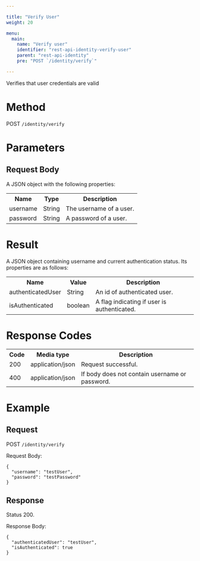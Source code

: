 ```yaml
---

title: "Verify User"
weight: 20

menu:
  main:
    name: "Verify user"
    identifier: "rest-api-identity-verify-user"
    parent: "rest-api-identity"
    pre: "POST `/identity/verify`"

---
```



Verifies that user credentials are valid


# Method

POST `/identity/verify`


# Parameters

## Request Body

A JSON object with the following properties:

<table class="table table-striped">
  <tr>
    <th>Name</th>
    <th>Type</th>
    <th>Description</th>
  </tr>
  <tr>
    <td>username</td>
    <td>String</td>
    <td>The username of a user.</td>
  </tr>
  <tr>
    <td>password</td>
    <td>String</td>
    <td>A password of a user.</td>
  </tr>
</table>

# Result

A JSON object containing username and current authentication status.
Its properties are as follows:

<table class="table table-striped">
  <tr>
    <th>Name</th>
    <th>Value</th>
    <th>Description</th>
  </tr>
  <tr>
    <td>authenticatedUser</td>
    <td>String</td>
    <td>An id of authenticated user.</td>
  </tr>
  <tr>
    <td>isAuthenticated</td>
    <td>boolean</td>
    <td>A flag indicating if user is authenticated.</td>
  </tr>
</table>


# Response Codes

<table class="table table-striped">
  <tr>
    <th>Code</th>
    <th>Media type</th>
    <th>Description</th>
  </tr>
  <tr>
    <td>200</td>
    <td>application/json</td>
    <td>Request successful.</td>
  </tr>
  <tr>
    <td>400</td>
    <td>application/json</td>
    <td>If body does not contain username or password.</td>
  </tr>
</table>


# Example

## Request

POST `/identity/verify`

Request Body:

    {
      "username": "testUser",
      "password": "testPassword"
    }

## Response

Status 200.

Response Body:

    {
      "authenticatedUser": "testUser",
      "isAuthenticated": true
    }
